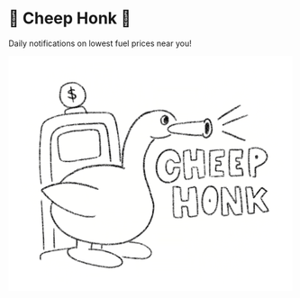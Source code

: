 # 📣 Cheep Honk 📣

Daily notifications on lowest fuel prices near you!

![honkhonk.png](docs%2Fhonkhonk.png)
